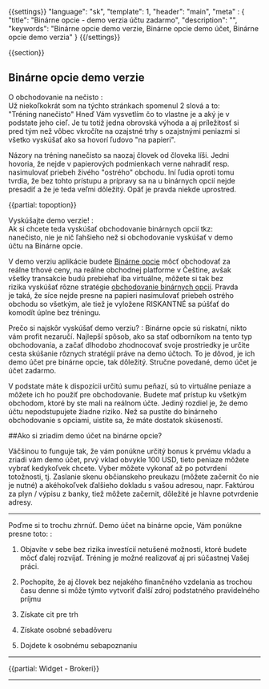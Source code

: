 {{settings}}
  "language": "sk",
  "template": 1,
  "header": "main",
  "meta" : {
    "title": "Binárne opcie - demo verzia účtu zadarmo",
    "description": "",
    "keywords": "Binárne opcie demo verzie, Binárne opcie demo účet, Binárne opcie demo verzia"
  }
{{/settings}}

<div class="row">
<div class="col-md-9" role="main" markdown="1">

{{section}}
## Binárne opcie demo verzie



<div class="row" style="width:92%">
  <div class="col-md-6" markdown="1">

O obchodovanie na nečisto
:    
Už niekoľkokrát som na týchto stránkach spomenul 2 slová a to: "Tréning nanečisto" Hneď Vám vysvetlím čo to vlastne je a aký je v podstate jeho cieľ. Je tu totiž jedna obrovská výhoda a aj príležitosť si pred tým než vôbec vkročíte na ozajstné trhy s ozajstnými peniazmi si všetko vyskúšať ako sa hovorí ľudovo "na papieri".

Názory na tréning nanečisto sa naozaj človek od človeka líši. Jedni hovoria, že nejde v papierových podmienkach verne nahradiť resp. nasimulovať priebeh živého "ostrého" obchodu. Iní ľudia oproti tomu tvrdia, že bez tohto prístupu a prípravy sa na u binárnych opcií nejde presadiť a že je teda veľmi dôležitý. Opäť je pravda niekde uprostred. 

{{partial: topoption}}


</div>
  <div class="col-md-6" markdown="1">

Vyskúšajte demo verzie!
:   
Ak si chcete teda vyskúšať obchodovanie binárnych opcií tkz: nanečisto, nie je nič ľahšieho než si obchodovanie vyskúšať v demo účtu na Binárne opcie.

V demo verziu aplikácie budete [Binárne opcie](http://www.forexsrovnavac.cz/sk/binarne-opcie "Binárne opcie") môcť obchodovať za reálne trhové ceny, na reálne obchodnej platforme v Češtine, avšak všetky transakcie budú prebiehať iba virtuálne, môžete si tak bez rizika vyskúšať rôzne stratégie [obchodovanie binárnych opcií](http://www.forexsrovnavac.cz/sk/binarne-opcie). Pravda je taká, že síce nejde presne na papieri nasimulovať priebeh ostrého obchodu so všetkým, ale tiež je vyložene RISKANTNÉ sa púšťať do komodít úplne bez tréningu.

</div>
</div>


Prečo si najskôr vyskúšať demo verziu?
:    Binárne opcie sú riskatní, nikto vám profit nezaručí. Najlepší spôsob, ako sa stať odborníkom na tento typ obchodovania, a začať dlhodobo zhodnocovať svoje prostriedky je určite cesta skúšanie rôznych stratégií práve na demo účtoch. To je dôvod, je ich demo účet pre binárne opcie, tak dôležitý. Stručne povedané, demo účet je účet zadarmo.

V podstate máte k dispozícii určitú sumu peňazí, sú to virtuálne peniaze a môžete ich ho použiť pre obchodovanie. Budete mať prístup ku všetkým obchodom, ktoré by ste mali na reálnom účte. Jediný rozdiel je, že demo účtu nepodstupujete žiadne riziko. Než sa pustíte do binárneho obchodovanie s opciami, uistite sa, že máte dostatok skúseností.



##Ako si zriadim demo účet na binárne opcie?

Väčšinou to funguje tak, že vám ponúkne určitý bonus k prvému vkladu a zriadi vám demo účet, prvý vklad obvykle 100 USD, tieto peniaze môžete vybrať kedykoľvek chcete. Vyber môžete vykonať až po potvrdení totožnosti, tj. Zaslanie skenu občianskeho preukazu (môžete začernit čo nie je nutné) a akéhokoľvek ďalšieho dokladu s vašou adresou, napr. Faktúrou za plyn / výpisu z banky, tiež môžete začernit, dôležité je hlavne potvrdenie adresy.
- - -

Poďme si to trochu zhrnúť. Demo účet na binárne opcie, Vám ponúkne presne toto:
:   

1. Objavíte v sebe bez rizika investícií netušené možnosti, ktoré budete môcť ďalej rozvíjať. Tréning je možné realizovať aj pri súčastnej Vašej práci.

2. Pochopíte, že aj človek bez nejakého finančného vzdelania as trochou času denne si môže týmto vytvoriť ďalší zdroj podstatného pravidelného príjmu

3. Získate cit pre trh

4. Získate osobné sebadôveru

5. Dojdete k osobnému sebapoznaniu


</div>
<div class="col-md-3" markdown="10">

- - -

{{partial: Widget - Brokeri}}

<hr />




</div>
</div>
</div>